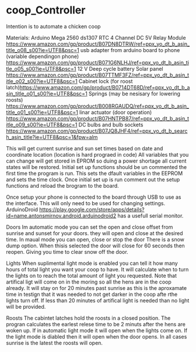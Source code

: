 # coop_Controller

Intention is to automate a chicken coop

Materials:
Arduino Mega 2560
ds1307 RTC
4 Channel DC 5V Relay Module https://www.amazon.com/gp/product/B07DN8DTRW/ref=ppx_yo_dt_b_asin_title_o08_s00?ie=UTF8&psc=1
usb adapter from arduino board to phone (variable dependingon phone) https://www.amazon.com/gp/product/B071G6NLHJ/ref=ppx_yo_dt_b_asin_title_o05_s00?ie=UTF8&psc=1
12 V Deep cycle battery
Solar panel https://www.amazon.com/gp/product/B07TTMF3FZ/ref=ppx_yo_dt_b_asin_title_o02_s00?ie=UTF8&psc=1
Cabinet lock (for roost latch)https://www.amazon.com/gp/product/B0714DT68D/ref=ppx_yo_dt_b_asin_title_o01_s00?ie=UTF8&psc=1
Springs (may be nesisary for lowering roosts) https://www.amazon.com/gp/product/B008RGAUDQ/ref=ppx_yo_dt_b_asin_title_o01_s00?ie=UTF8&psc=1
linar actuator (door operation) https://www.amazon.com/gp/product/B07HNTPB87/ref=ppx_yo_dt_b_asin_title_o09_s00?ie=UTF8&psc=1
DC bulbs and bulb sockets https://www.amazon.com/gp/product/B07JQ8JHF4/ref=ppx_yo_dt_b_search_asin_title?ie=UTF8&psc=1&fpw=alm


This will get current sunrise and sun set times based on date and coordinate location (location is hard prograed in code)
All variables that you can change will get stored in EPROM so duing a power shortage all current states will be restored. 
Initial set up functions should be un commented the first time the program is run. This sets the dfault variables in the EEPROM and sets the time clock.
Once initial set up is run comment out the setup functions and reload the brogram to the board. 

Once setup your phone is connected to the board through USB to use as the interface. This will only need to be used for changing settings. 
ArduinoDroid https://play.google.com/store/apps/details?id=name.antonsmirnov.android.arduinodroid2 has a usefull serial monitor.

Doors
Im automatic mode you can set the open and close offset from sunrise and sunset for your doors. they will open and close at the desired time.
In maual mode you can open, close or stop the door
There is a snow dump option. When thisis selected the door will close for 60 seconds then reopen. Giving you time to clear snow off the door. 

Lights
When suplimental light mode is enabled you can tell it how many hours of total light you want your coop to have. 
It will calculate when to turn the lights on to reach the total amount of light you requested. 
Note that artifical ligt will come on in the moring so all the hens are in the coop already. 
It will stay on for 20 minutes past sunrise as this is the aproxamate time in testign that it was needed to not get darker in the coop afte rthe lights turn off.
If less than 20 minutes of artifical light is needed than no light will be provided. 

Roosts
The cabintet latches hold the roosts in a closed position.
The progran calculates the earlest relese time to be 2 minuts after the hens are woken up.
If in automatic light mode it will open when the lights come on.
If the light mode is diabled then it will open when the door opens.
In all cases sunrise is the latest the roosts will open. 


